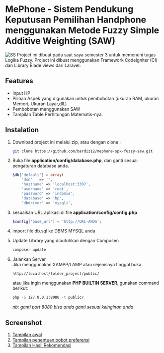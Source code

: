 # MePhone - Sistem Pendukung Keputusan Pemilihan Handphone menggunakan Metode Fuzzy Simple Additive Weighting (SAW)

![SS](https://user-images.githubusercontent.com/25524265/68142817-bd573e00-ff62-11e9-969b-29ccd0d252d9.png)
Project ini dibuat pada saat saya semester 3 untuk memenuhi tugas Logika Fuzzy. Project ini dibuat menggunakan Framework Codeigniter (CI) dan Library Blade views dari Laravel.


## Features
* Input HP
* Pilihan Aspek yang digunakan untuk pembobotan (ukuran RAM, ukuran Memori, Ukuran Layar,dll.)
* Pembobotan menggunakan SAW
* Tampilan Table Perhitungan Matematis-nya.


## Instalation
1. Download project ini melalui zip, atau dengan clone :
    ```bash
    git clone https://github.com/bardiz12/mephone-spk-fuzzy-saw.git
    ```
2.  Buka file __application/config/database.php__, dan ganti sesuai pengaturan database anda.
    ```php
    $db['default'] = array(
        'dsn'	=> '',
        'hostname' => 'localhost:3307',
        'username' => 'root',
        'password' => 'indomie',
        'database' => 'hp',
        'dbdriver' => 'mysqli',
    ```
3. sesuaikan URL aplikasi di file __application/config/config.php__ 
    ```php
    $config['base_url'] = 'http://URL-ANDA';
    ```

4. import file db.sql ke DBMS MYSQL anda
5. Update Library yang dibutuhkan dengan Composer:
    ```bash
    composer update
    ```

6. Jalankan Server<br/>
    Jika menggunakan XAMPP/LAMP atau sejenisnya tinggal buka: 
    ```
    http://localhost/folder_project/public/
    ```
    atau jika ingin menggunakan __PHP BUILTIN SERVER__, gunakan command berikut:
    ```bash
    php -S 127.0.0.1:8080 -t public/
    ```
    _nb: ganti port 8080 bisa anda ganti sesuai keinginan anda_

## Screenshot
1. <a href="https://user-images.githubusercontent.com/25524265/68142817-bd573e00-ff62-11e9-969b-29ccd0d252d9.png" target="_blank">Tampilan awal</a>
2. <a href="https://user-images.githubusercontent.com/25524265/68142900-e7a8fb80-ff62-11e9-9b65-428c94befd44.png" target="_blank">Tampilan penentuan bobot preferensi</a>
3. <a href="https://user-images.githubusercontent.com/25524265/68141716-9e57ac80-ff60-11e9-992f-9bc9ede86f26.png" target="_blank">Tampilan Hasil Rekomendasi</a>